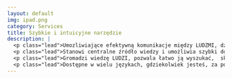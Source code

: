 ```yaml
---
layout: default
img: ipad.png
category: Services
title: Szybkie i intuicyjne narzędzie
description: |
  <p class="lead">Umozliwiające efektywną komunikacje między LUDZMI, działami, oddziałami</p>
  <p class="lead">Stanowi centralne źródło wiedzy i umożliwia szybki dostęp do zgromadzonych inforamcji</p>
  <p class="lead">Gromadzi wiedzę LUDZI, pozwala łatwo ją wyszukać,  skupić się na rozwiązywaniu problemów</p>
  <p class="lead">Dostępne w wielu językach, gdziekolwiek jesteś, za pośrednictwem nowoczesnych urzadzeń</p>
---
```

